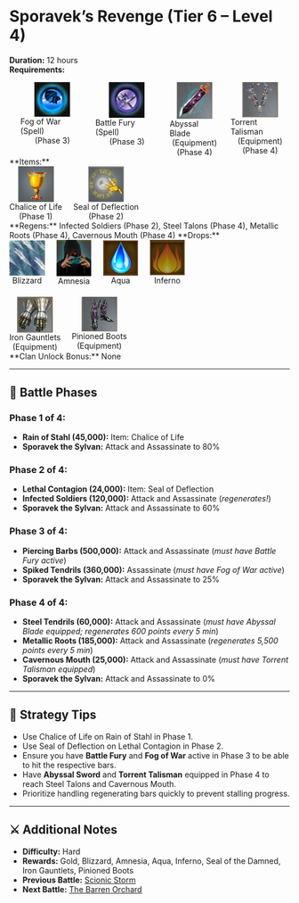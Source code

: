 # Sporavek’s Revenge (Tier 6 – Level 4)

**Duration:** 12 hours  
**Requirements:** <div style="display:flex; gap:20px;">
  <div style="display:flex; flex-direction:column; align-items:center; width:max-content;">
    <img src="../../../images/spells/fog-of-war.png" alt="Fog of War (Spell)" width="64" style="cursor:pointer;" onclick="alert('Available at Alchemist. Stats: Spy Attack: +20,000,000 / Spy Defense: +20,000,000 (1 Mithril / 5h)')">
    <div>Fog of War (Spell)</div>
    <div>(Phase 3)</div>
  </div>
 <div style="display:flex; flex-direction:column; align-items:center; width:max-content;">
    <img src="../../../images/spells/battle-fury.png" alt="Battle Fury (Spell)" width="64" style="cursor:pointer;" onclick="alert('Available at Alchemist. Stats: Attack: +25,000,000 / Defense: +25,000,000 (1 Mithril / 5h)')">
    <div>Battle Fury (Spell)</div>
    <div>(Phase 3)</div>
  </div>
  <div style="display:flex; flex-direction:column; align-items:center; width:max-content;">
    <img src="../../../images/equipment/abyssal-blade.png" alt="Abyssal Blade" width="64" style="cursor:pointer;" onclick="alert('Required equipped for Scionic Storm!')">
    <div>Abyssal Blade</div>
    <div>(Equipment)</div>
    <div>(Phase 4)</div>
  </div>
  <div style="display:flex; flex-direction:column; align-items:center; width:max-content;">
    <img src="../../../images/equipment/torrent-talisman.png" alt="Torrent Talisman" width="64" style="cursor:pointer;" onclick="alert('Required equipped for Scionic Storm!')">
    <div>Torrent Talisman</div>
    <div>(Equipment)</div>
    <div>(Phase 4)</div>
  </div>  
</div>
**Items:** <div style="display:flex; gap:20px;">
  <div style="display:flex; flex-direction:column; align-items:center; width:max-content;">
    <img src="../../../images/items/chalice-of-life.png" alt="Chalice of Life" width="64" style="cursor:pointer;" onclick="alert('Defense (1.2M Gold / piece)')">
    <div>Chalice of Life</div>
    <div>(Phase 1)</div>
  </div>

  <div style="display:flex; flex-direction:column; align-items:center; width:max-content;">
    <img src="../../../images/items/seal-of-deflection.jpg" alt="Seal of Deflection" width="64" style="cursor:pointer;" onclick="alert('Attack (50k Gold / piece)')">
    <div>Seal of Deflection</div>
    <div>(Phase 2)</div>
  </div>
</div>
**Regens:** Infected Soldiers (Phase 2), Steel Talons (Phase 4), Metallic Roots (Phase 4), Cavernous Mouth (Phase 4)  
**Drops:** <div style="display:flex; gap:20px; margin-bottom:20px;">
  <div style="display:flex; flex-direction:column; align-items:center; width:max-content;">
    <img src="../../../images/items/blizzard.png" alt="Blizzard" width="64" style="cursor:pointer;" onclick="alert('Stats: Attack: +45,000,000')">
    <div>Blizzard</div>
  </div>
  <div style="display:flex; flex-direction:column; align-items:center; width:max-content;">
    <img src="../../../images/items/amnesia.png" alt="Amnesia" width="64" style="cursor:pointer;" onclick="alert('Stats: Spy Attack: +35,000,000')">
    <div>Amnesia</div>
  </div>
  <div style="display:flex; flex-direction:column; align-items:center; width:max-content;">
    <img src="../../../images/mage/aqua.png" alt="Aqua" width="64" style="cursor:pointer;" onclick="alert('Used at mage')">
    <div>Aqua</div>
  </div>
  <div style="display:flex; flex-direction:column; align-items:center; width:max-content;">
    <img src="../../../images/mage/inferno.png" alt="Inferno" width="64" style="cursor:pointer;" onclick="alert('Used at mage')">
    <div>Inferno</div>
  </div>
</div>
<div style="display:flex; gap:20px;">
  <div style="display:flex; flex-direction:column; align-items:center; width:max-content;">
    <img src="../../../images/equipment/iron-gauntlets.png" alt="Iron Gauntlets" width="64" style="cursor:pointer;" onclick="alert('Stats: Attack: +2,000,000 / Spy Attack: +1,200,000')">
    <div>Iron Gauntlets</div>
    <div>(Equipment)</div>
  </div>
  <div style="display:flex; flex-direction:column; align-items:center; width:max-content;">
    <img src="../../../images/equipment/pinioned-boots.png" alt="Pinioned Boots" width="64" style="cursor:pointer;" onclick="alert('Stats: Attack: +3% / Defense: +5% / Spy Defense: +2%')">
    <div>Pinioned Boots</div>
    <div>(Equipment)</div>
  </div>
</div>
**Clan Unlock Bonus:** None

---

## 🧪 Battle Phases

### Phase 1 of 4:
- **Rain of Stahl (45,000):** Item: Chalice of Life  
- **Sporavek the Sylvan:** Attack and Assassinate to 80%

### Phase 2 of 4:
- **Lethal Contagion (24,000):** Item: Seal of Deflection  
- **Infected Soldiers (120,000):** Attack and Assassinate (*regenerates!*)  
- **Sporavek the Sylvan:** Attack and Assassinate to 60%

### Phase 3 of 4:
- **Piercing Barbs (500,000):** Attack and Assassinate (*must have Battle Fury active*)  
- **Spiked Tendrils (360,000):** Assassinate (*must have Fog of War active*)  
- **Sporavek the Sylvan:** Attack and Assassinate to 25%

### Phase 4 of 4:
- **Steel Tendrils (60,000):** Attack and Assassinate (*must have Abyssal Blade equipped; regenerates 600 points every 5 min*)  
- **Metallic Roots (185,000):** Attack and Assassinate (*regenerates 5,500 points every 5 min*)  
- **Cavernous Mouth (25,000):** Attack and Assassinate (*must have Torrent Talisman equipped*)  
- **Sporavek the Sylvan:** Attack and Assassinate to 0%

---

## 🧭 Strategy Tips

- Use Chalice of Life on Rain of Stahl in Phase 1.  
- Use Seal of Deflection on Lethal Contagion in Phase 2.  
- Ensure you have **Battle Fury** and **Fog of War** active in Phase 3 to be able to hit the respective bars.  
- Have **Abyssal Sword** and **Torrent Talisman** equipped in Phase 4 to reach Steel Talons and Cavernous Mouth.  
- Prioritize handling regenerating bars quickly to prevent stalling progress.

---

## ⚔️ Additional Notes

- **Difficulty:** Hard  
- **Rewards:** Gold, Blizzard, Amnesia, Aqua, Inferno, Seal of the Damned, Iron Gauntlets, Pinioned Boots  
- **Previous Battle:** [Scionic Storm](scionic-storm.md)  
- **Next Battle:** [The Barren Orchard](../tier7/the-barren-orchard)
